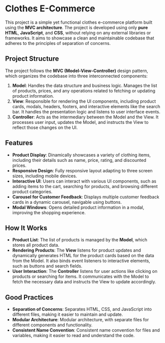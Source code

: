 # Clothes E-Commerce

This project is a simple yet functional clothes e-commerce platform built using the **MVC architecture**. The project is developed using only **pure HTML**, **JavaScript**, and **CSS**, without relying on any external libraries or frameworks. It aims to showcase a clean and maintainable codebase that adheres to the principles of separation of concerns.

## Project Structure

The project follows the **MVC (Model-View-Controller)** design pattern, which organizes the codebase into three interconnected components:

1. **Model**: Handles the data structure and business logic. Manages the list of products, prices, and any operations related to fetching or updating product information.
2. **View**: Responsible for rendering the UI components, including product cards, modals, headers, footers, and interactive elements like the search bar. It handles the presentation logic and listens to user interface events.
3. **Controller**: Acts as the intermediary between the Model and the View. It processes user input, updates the Model, and instructs the View to reflect those changes on the UI.

## Features

- **Product Display**: Dinamically showcases a variety of clothing items, including their details such as name, price, rating, and discounted prices.
- **Responsive Design**: Fully responsive layout adapting to three screen sizes, including mobile devices.
- **Interactive UI**: Users can interact with various UI components, such as adding items to the cart, searching for products, and browsing different product categories.
- **Carousel for Customer Feedback**: Displays multiple customer feedback cards in a dynamic carousel, navigable using buttons.
- **Modal Windows**: Opens detailed product information in a modal, improving the shopping experience.

## How It Works

- **Product List**: The list of products is managed by the **Model**, which stores all product data.
- **Rendering Products**: The **View** listens for product updates and dynamically generates HTML for the product cards based on the data from the Model. It also binds event listeners to interactive elements, such as buttons and search fields.
- **User Interaction**: The **Controller** listens for user actions like clicking on products or searching for items. It communicates with the Model to fetch the necessary data and instructs the View to update accordingly.

## Good Practices

- **Separation of Concerns**: Separates HTML, CSS, and JavaScript into different files, making it easier to maintain and update.
- **Modular Architecture**: Modular architecture, with separate files for different components and functionality.
- **Consistent Name Convention**: Consistent name convention for files and variables, making it easier to read and understand the code.
